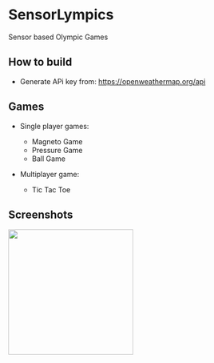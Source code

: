 # SensorLympics

Sensor based Olympic Games

## How to build
  - Generate APi key from: https://openweathermap.org/api

## Games
  - Single player games:
    - Magneto Game
    - Pressure Game
    - Ball Game

  - Multiplayer game:
    - Tic Tac Toe



## Screenshots
<img src = "https://user-images.githubusercontent.com/71440030/157437779-48efd985-9f71-48a0-af22-614135eaadec.JPG" width="250">

